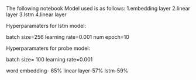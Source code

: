 The following notebook
Model used is as follows:
1.embedding layer
2.linear layer
3.lstm
4.linear layer

Hyperparamaters for lstm model:

batch size=256
learning rate=0.001
num epoch=10

Hyperparamaters for probe model:

batch size= 100
learning rate=0.001


word embedding- 65%
linear layer-57%
lstm-59%
